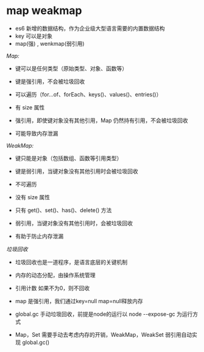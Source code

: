 # map weakmap

- es6 新增的数据结构，作为企业级大型语言需要的内置数据结构
- key 可以是对象
- map(强) , wenkmap(弱引用)

*Map:*
- 键可以是任何类型（原始类型、对象、函数等）
- 键是强引用，不会被垃圾回收

- 可以遍历（for...of、forEach、keys()、values()、entries()）
- 有 size 属性

- 强引用，即使键对象没有其他引用，Map 仍然持有引用，不会被垃圾回收
- 可能导致内存泄漏

*WeakMap:*
- 键只能是对象（包括数组、函数等引用类型）
- 键是弱引用，当键对象没有其他引用时会被垃圾回收

- 不可遍历
- 没有 size 属性
- 只有 get()、set()、has()、delete() 方法

- 弱引用，当键对象没有其他引用时，会被垃圾回收
- 有助于防止内存泄漏

*垃圾回收*
- 垃圾回收也是一道程序，是语言底层的关键机制
- 内存的动态分配，由操作系统管理
- 引用计数 如果不为0，则不回收
- map 是强引用，我们通过key=null map=null释放内存
- global.gc 手动垃圾回收，前提是node的运行以 node --expose-gc 为运行方式

- Map，Set 需要手动去考虑内存的开销，WeakMap，WeakSet 弱引用自动实现
  global.gc()